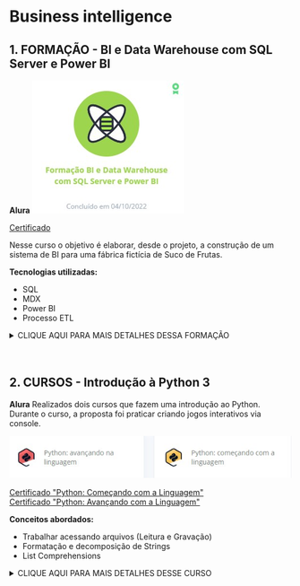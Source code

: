 <h1> Business intelligence </h1>

<h2> 1. FORMAÇÃO - BI e Data Warehouse com SQL Server e Power BI</h2>

**Alura**
![Formação BI com SQL Server](/Formacao-BI-SQLServer.jpg)

[Certificado](https://cursos.alura.com.br/degree/certificate/a98a0acd-0a7d-4a6d-b710-b01d7571cdd0/)

<p> Nesse curso o objetivo é elaborar, desde o projeto, a construção de um sistema de BI para uma fábrica fictícia de Suco de Frutas.

**Tecnologias utilizadas:**
* SQL
* MDX
* Power BI
* Processo ETL

<details><summary>CLIQUE AQUI PARA MAIS DETALHES DESSA FORMAÇÃO</summary>

**Softwares utilizados:**

![Softwares](/Business%20Intelligence/tecnologias-datawarehouse.jpg)

**Conceitos abordados:**
* Construção e modelagem de dados de um Datawarehouse em SQL Server;
* Extração de dados mock-up da empresa (Fontes de dados diversas: Planilha de Excel, .csv, .txt, .bak (SQL));
* Transformação dos dados - Desmembramento de Strings, separação por colunas, limpeza de dados vazios e repetidos;
* Carga dos dados no Datawarehouse;
* Criação do banco de dados OLAP, com suas hierarquias;
* Criação de medidas calculadas;
* Consultas básicas e avançadas em linguagem multi-dimensional (MDX);
* Introdução a visualização de dados via Power BI e publicação de dashboards.

**Anotações:**
>[Conceitos de Datawarehouse](/Business%20Intelligence/anota%C3%A7%C3%B5es%20Conceitos%20de%20Datawarehouse.md)<br>
>[Conceitos de OLAP e ETL](/Business%20Intelligence/anota%C3%A7%C3%B5es%20Conceitos%20de%20ETL.md)

**Arquivos criados ao longo do curso:**
>[Criação do banco SQL Server](/Business%20Intelligence/SQL-MDX/DatawarehouseSucos/DatawarehouseSucos/)<br>
>[Carga e Transformação dos dados](/Business%20Intelligence/SQL-MDX/DatawarehouseSucos/CargaDatawarehouse/)<br>
>[Criação do banco de dados OLAP](/Business%20Intelligence/SQL-MDX/DatawarehouseSucos/OLAPSucos/)<br>
>[Consultas em MDX](/Business%20Intelligence/SQL-MDX/)<br>
>[Relatórios em PowerBI](/Business%20Intelligence/PowerBI/))

**Screenshots das etapas de criação:**

![Processo ETL - Visual Studio](/Business%20Intelligence/SQL-MDX/ETL-VisualStudio.jpg)
![Consulta MDX - SQL Analysis Server](/Business%20intelligence/SQL-MDX/MDX-SQLAnalysisServer.jpg)
![Dashboard PowerBI](/Business%20intelligence/PowerBI/PowerBI.gif)
</details>

<br>
<br>

<h2> 2. CURSOS - Introdução à Python 3 </h2>

**Alura**
Realizados dois cursos que fazem uma introdução ao Python. Durante o curso, a proposta foi praticar criando jogos interativos via console.

![Cursos Python](/Curso-python-1.jpg)

[Certificado "Python: Começando com a Linguagem"](https://cursos.alura.com.br/certificate/6609c36e-8fd8-4fd9-aa7a-239c5eb557df/) <br>
[Certificado "Python: Avançando com a Linguagem"](https://cursos.alura.com.br/certificate/e2abcd24-3372-453f-b1c5-6d7aa9f9f585/)

**Conceitos abordados:**
* Trabalhar acessando arquivos (Leitura e Gravação)
* Formatação e decomposição de Strings
* List Comprehensions

<details><summary>CLIQUE AQUI PARA MAIS DETALHES DESSE CURSO</summary>

**Códigos-fonte desenvolvidos ao longo do curso:**
>[Menu dos jogos](/Business%20intelligence/Curso-Python-Basico/jogos.py) <br>
>[Jogo da Forca](/Business%20intelligence/Curso-Python-Basico/forca.py) <br>
>[Jogo de Adivinhação](/Business%20intelligence/Curso-Python-Basico/adivinhacao.py)

**Screenshots**

![VS Code](/Business%20intelligence/Curso-Python-Basico/Python-VSCODE.jpg) <br>
![Jogo da Forca](/Business%20intelligence/Curso-Python-Basico/Jogo-Forca.jpg) <br>
![Jogo Adivinhação](/Business%20intelligence/Curso-Python-Basico/jogo-adivinhacao.jpg)
</details>
